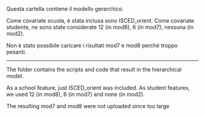 Questa cartella contiene il modello gerarchico.

Come covariate scuola, è stata inclusa sono ISCED_orient.
Come covariate studente, ne sono state considerate 12 (in mod8), 6 (in mod7), nessuna (in mod2).

Non è stato possibile caricare i risultati mod7 e mod8 perchè troppo pesanti.

--------------------------------------------------------------------------
The folder contains the scripts and code that result in the hierarchical model.

As a school feature, just ISCED_orient was included.
As student features, we used 12 (in mod8), 6 (in mod7) and none (in mod2).

The resulting mod7 and mod8 were not uploaded since too large


